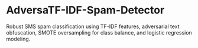 # AdversaTF-IDF-Spam-Detector
 Robust SMS spam classification using TF-IDF features, adversarial text obfuscation, SMOTE oversampling for class balance, and logistic regression modeling.
